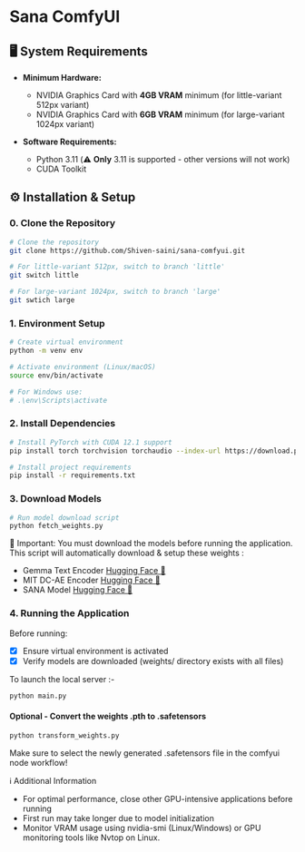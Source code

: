# Sana ComfyUI

## 🖥️ System Requirements

- **Minimum Hardware:**
  - NVIDIA Graphics Card with **4GB VRAM** minimum (for little-variant 512px variant)
  - NVIDIA Graphics Card with **6GB VRAM** minimum (for large-variant 1024px variant)
  
- **Software Requirements:**
  - Python 3.11 (⚠️ **Only** 3.11 is supported - other versions will not work)
  - CUDA Toolkit

## ⚙️ Installation & Setup

### 0. Clone the Repository
```bash
# Clone the repository
git clone https://github.com/Shiven-saini/sana-comfyui.git

# For little-variant 512px, switch to branch 'little'
git switch little

# For large-variant 1024px, switch to branch 'large'
git swtich large
```

### 1. Environment Setup
```bash
# Create virtual environment
python -m venv env

# Activate environment (Linux/macOS)
source env/bin/activate

# For Windows use:
# .\env\Scripts\activate
```

### 2. Install Dependencies

```bash
# Install PyTorch with CUDA 12.1 support
pip install torch torchvision torchaudio --index-url https://download.pytorch.org/whl/cu121

# Install project requirements
pip install -r requirements.txt
```

### 3. Download Models
```bash
# Run model download script
python fetch_weights.py
```

📌 Important: You must download the models before running the application. This script will automatically download & setup these weights :
- Gemma Text Encoder [Hugging Face 🤗](https://huggingface.co/unsloth/gemma-2-2b-it-bnb-4bit)
- MIT DC-AE Encoder [Hugging Face 🤗](https://huggingface.co/mit-han-lab/dc-ae-f32c32-sana-1.0-diffusers)
- SANA Model [Hugging Face 🤗](https://huggingface.co/collections/Efficient-Large-Model/sana-673efba2a57ed99843f11f9e)

### 4. Running the Application 

Before running:
- [x] Ensure virtual environment is activated
- [x] Verify models are downloaded (weights/ directory exists with all files)

To launch the local server :-
```bash
python main.py
```

#### Optional - Convert the weights .pth to .safetensors
```bash
python transform_weights.py
```
Make sure to select the newly generated .safetensors file in the comfyui node workflow!

ℹ️ Additional Information

- For optimal performance, close other GPU-intensive applications before running
- First run may take longer due to model initialization
- Monitor VRAM usage using nvidia-smi (Linux/Windows) or GPU monitoring tools like Nvtop on Linux.
